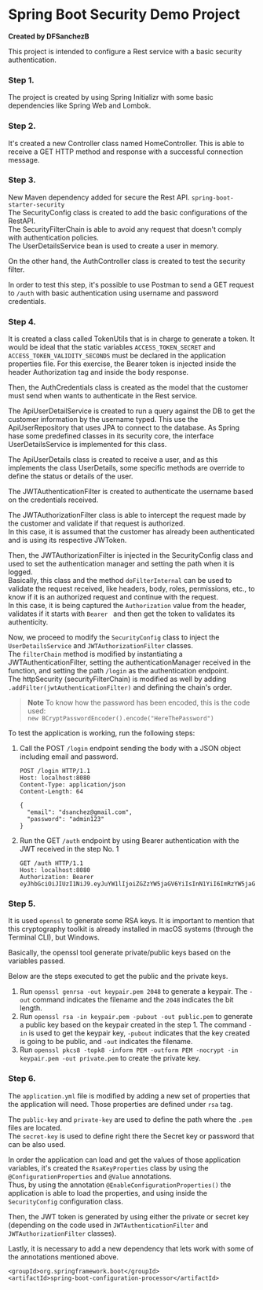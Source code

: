 # Spring Boot Security Demo Project
**Created by DFSanchezB**

This project is intended to configure a Rest service with a basic security authentication.

### Step 1.
The project is created by using Spring Initializr with some basic dependencies like Spring Web and Lombok.

### Step 2.
It's created a new Controller class named HomeController. This is able to receive a GET HTTP method and response with a 
successful connection message.

### Step 3.
New Maven dependency added for secure the Rest API. `spring-boot-starter-security`  
The SecurityConfig class is created to add the basic configurations of the RestAPI.  
The SecurityFilterChain is able to avoid any request that doesn't comply with authentication policies.  
The UserDetailsService bean is used to create a user in memory.  

On the other hand, the AuthController class is created to test the security filter.

In order to test this step, it's possible to use Postman to send a GET request to `/auth` with basic authentication 
using username and password credentials.

### Step 4.
It is created a class called TokenUtils that is in charge to generate a token.
It would be ideal that the static variables `ACCESS_TOKEN_SECRET` and `ACCESS_TOKEN_VALIDITY_SECONDS` must be declared 
in the application properties file.
For this exercise, the Bearer token is injected inside the header Authorization tag and inside the body response. 

Then, the AuthCredentials class is created as the model that the customer must send when wants to authenticate 
in the Rest service.

The ApiUserDetailService is created to run a query against the DB to get the customer information by the username typed.
This use the ApiUserRepository that uses JPA to connect to the database.
As Spring hase some predefined classes in its security core, the interface UserDetailsService is implemented for this 
class.

The ApiUserDetails class is created to receive a user, and as this implements the class UserDetails, some specific 
methods are override to define the status or details of the user. 

The JWTAuthenticationFilter is created to authenticate the username based on the credentials received.

The JWTAuthorizationFilter class is able to intercept the request made by the customer and validate if that request is 
authorized.  
In this case, it is assumed that the customer has already been authenticated and is using its respective JWToken.

Then, the JWTAuthorizationFilter is injected in the SecurityConfig class and used to set the authentication manager and
setting the path when it is logged.  
Basically, this class and the method `doFilterInternal` can be used to validate the request received, like headers,
body, roles, permissions, etc., to know if it is an authorized request and continue with the request.  
In this case, it is being captured the `Authorization` value from the header, validates if it starts with `Bearer ` and
then get the token to validates its authenticity.

Now, we proceed to modify the `SecurityConfig` class to inject the `UserDetailsService` and `JWTAuthorizationFilter` classes.  
The `filterChain` method is modified by instantiating a JWTAuthenticationFilter, setting the authenticationManager 
received in the function, and setting the path `/login` as the authentication endpoint.  
The httpSecurity (securityFilterChain) is modified as well by adding `.addFilter(jwtAuthenticationFilter)` and defining 
the chain's order.

> **Note**
> To know how the password has been encoded, this is the code used:  
> `new BCryptPasswordEncoder().encode("HereThePassword")`

To test the application is working, run the following steps:
1. Call the POST `/login` endpoint sending the body with a JSON object including email and password.
    ```
    POST /login HTTP/1.1
    Host: localhost:8080
    Content-Type: application/json
    Content-Length: 64
    
    {
      "email": "dsanchez@gmail.com",
      "password": "admin123"
    }
    ```

2. Run the GET `/auth` endpoint by using Bearer authentication with the JWT received in the step No. 1
    ```
    GET /auth HTTP/1.1
    Host: localhost:8080
    Authorization: Bearer eyJhbGciOiJIUzI1NiJ9.eyJuYW1lIjoiZGZzYW5jaGV6YiIsInN1YiI6ImRzYW5jaGV6QGdtYWlsLmNvbSIsImlhdCI6MTY5MjM5OTk2MywiZXhwIjoxNjkyNDAwMjYzfQ.IoD2IBImuDBgMAMouMbGG9n_CqRHoy2d9b8me0HgBHI
    ```

### Step 5.
It is used `openssl` to generate some RSA keys. It is important to mention that this cryptography toolkit is already
installed in macOS systems (through the Terminal CLI), but Windows.

Basically, the openssl tool generate private/public keys based on the variables passed.

Below are the steps executed to get the public and the private keys.

1. Run `openssl genrsa -out keypair.pem 2048` to generate a keypair. The `-out` command indicates the filename 
and the `2048` indicates the bit length.
2. Run `openssl rsa -in keypair.pem -pubout -out public.pem` to generate a public key based on the keypair created
in the step 1. The command `-in` is used to get the keypair key, `-pubout` indicates that the key created is going to
be public, and `-out` indicates the filename.
3. Run `openssl pkcs8 -topk8 -inform PEM -outform PEM -nocrypt -in keypair.pem -out private.pem` to create the private
key.

### Step 6.
The `application.yml` file is modified by adding a new set of properties that the application will need. Those 
properties are defined under `rsa` tag.

The `public-key` and `private-key` are used to define the path where the `.pem` files are located.  
The `secret-key` is used to define right there the Secret key or password that can be also used.

In order the application can load and get the values of those application variables, it's created the `RsaKeyProperties`
class by using the `@ConfigurationProperties` and `@Value` annotations.  
Thus, by using the annotation `@EnableConfigurationProperties()` the application is able to load the properties, and 
using inside the `SecurityConfig` configuration class. 

Then, the JWT token is generated by using either the private or secret key (depending on the code used in 
`JWTAuthenticationFilter` and `JWTAuthorizationFilter` classes).

Lastly, it is necessary to add a new dependency that lets work with some of the annotations mentioned above.
```
<groupId>org.springframework.boot</groupId>
<artifactId>spring-boot-configuration-processor</artifactId>
```
